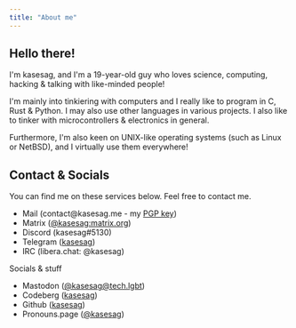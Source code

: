 ```yaml
---
title: "About me"
---
```


## Hello there!
I'm kasesag, and I'm a 19-year-old guy who loves science, computing, hacking & talking with like-minded people!

I'm mainly into tinkiering with computers and I really like to program in C, Rust & Python. I may also use other languages in various projects. I also like to tinker with microcontrollers & electronics in general. 

Furthermore, I'm also keen on UNIX-like operating systems (such as Linux or NetBSD), and I virtually use them everywhere!

<!-- ## Projects
All of my most interesting projects are not currently public. Maybe you can find some on my github profile... -->

## Contact & Socials
<p class="socials-info">You can find me on these services below. Feel free to contact me.</p>
<ul class="socials">
	<li>Mail (contact@kasesag.me - my <a href="files/kasesag.asc">PGP key</a>)</li>
	<li>Matrix (<a href="https://matrix.to/#/@kasesag:matrix.org">@kasesag:matrix.org</a>)</li>
	<li>Discord (kasesag#5130)</li>
	<li>Telegram (<a href="https://t.me/kasesag" target="blank">kasesag</a>)</li>
	<li>IRC (libera.chat: @kasesag)</li>
</ul>

<p class="socials-info">Socials & stuff</p>
<ul class="socials">
	<li>Mastodon (<a rel="me" href="https://tech.lgbt/@kasesag" target="blank">@kasesag@tech.lgbt</a>)</li>
	<li>Codeberg (<a href="https://codeberg.org/kasesag" target="blank">kasesag</a>)</li>
	<li>Github (<a href="https://github.com/kasesag" target="blank">kasesag</a>)</li>
	<li>Pronouns.page (<a href="https://en.pronouns.page/@kasesag" target="blank">@kasesag</a>)</li>
</ul>